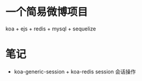# 一个简易微博项目

koa + ejs + redis + mysql + sequelize

# 笔记

- koa-generic-session +  koa-redis session 会话操作
